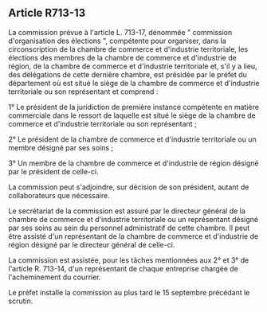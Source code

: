 Article R713-13
----
La commission prévue à l'article L. 713-17, dénommée " commission d'organisation
des élections ", compétente pour organiser, dans la circonscription de la
chambre de commerce et d'industrie territoriale, les élections des membres de la
chambre de commerce et d'industrie de région, de la chambre de commerce et
d'industrie territoriale et, s'il y a lieu, des délégations de cette dernière
chambre, est présidée par le préfet du département où est situé le siège de la
chambre de commerce et d'industrie territoriale ou son représentant et comprend
:

1° Le président de la juridiction de première instance compétente en matière
commerciale dans le ressort de laquelle est situé le siège de la chambre de
commerce et d'industrie territoriale ou son représentant ;

2° Le président de la chambre de commerce et d'industrie territoriale ou un
membre désigné par ses soins ;

3° Un membre de la chambre de commerce et d'industrie de région désigné par le
président de celle-ci.

La commission peut s'adjoindre, sur décision de son président, autant de
collaborateurs que nécessaire.

Le secrétariat de la commission est assuré par le directeur général de la
chambre de commerce et d'industrie territoriale ou un représentant désigné par
ses soins au sein du personnel administratif de cette chambre. Il peut être
assisté d'un représentant de la chambre de commerce et d'industrie de région
désigné par le directeur général de celle-ci.

La commission est assistée, pour les tâches mentionnées aux 2° et 3° de
l'article R. 713-14, d'un représentant de chaque entreprise chargée de
l'acheminement du courrier.

Le préfet installe la commission au plus tard le 15 septembre précédant le
scrutin.
